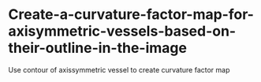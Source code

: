 # Create-a-curvature-factor-map-for-axisymmetric-vessels-based-on-their-outline-in-the-image
Use contour of axissymmetric vessel to create curvature factor map
